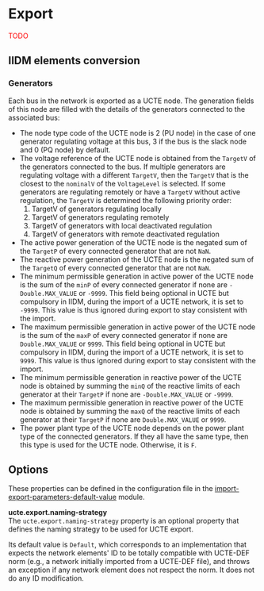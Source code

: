 # Export

<span style="color: red">TODO</span>

## IIDM elements conversion

### Generators
Each bus in the network is exported as a UCTE node. The generation fields of this node are filled with the details of 
the generators connected to the associated bus:
- The node type code of the UCTE node is 2 (PU node) in the case of one generator regulating voltage at this bus, 
3 if the bus is the slack node and 0 (PQ node) by default.
- The voltage reference of the UCTE node is obtained from the `TargetV` of the generators connected to the bus.
If multiple generators are regulating voltage with a different `TargetV`, then the `TargetV` that is the closest to the
`nominalV` of the `VoltageLevel` is selected. If some generators are regulating remotely or have a `TargetV` without active regulation, 
the `TargetV` is determined the following priority order:
  1. TargetV of generators regulating locally
  2. TargetV of generators regulating remotely
  3. TargetV of generators with local deactivated regulation
  4. TargetV of generators with remote deactivated regulation
- The active power generation of the UCTE node is the negated sum of the `TargetP` of every connected generator that are not `NaN`.
- The reactive power generation of the UCTE node is the negated sum of the `TargetQ` of every connected generator that are not `NaN`.
- The minimum permissible generation in active power of the UCTE node is the sum of the `minP` of every connected generator
if none are `-Double.MAX_VALUE` or `-9999`. This field being optional in UCTE but compulsory in IIDM, during the import of a UCTE network, 
it is set to `-9999`. This value is thus ignored during export to stay consistent with the import.
- The maximum permissible generation in active power of the UCTE node is the sum of the `maxP` of every connected generator 
if none are `Double.MAX_VALUE` or `9999`. This field being optional in UCTE but compulsory in IIDM, during the import of a UCTE network,
it is set to `9999`. This value is thus ignored during export to stay consistent with the import. 
- The minimum permissible generation in reactive power of the UCTE node is obtained by summing the `minQ` of the reactive
limits of each generator at their `TargetP` if none are `-Double.MAX_VALUE` or `-9999`.
- The maximum permissible generation in reactive power of the UCTE node is obtained by summing the `maxQ` of the reactive
limits of each generator at their `TargetP` if none are `Double.MAX_VALUE` or `9999`.
- The power plant type of the UCTE node depends on the power plant type of the connected generators. If they all have the
same type, then this type is used for the UCTE node. Otherwise, it is `F`.

## Options
These properties can be defined in the configuration file in the [import-export-parameters-default-value](../../user/configuration/import-export-parameters-default-value.md#import-export-parameters-default-value) module.

**ucte.export.naming-strategy**  
The `ucte.export.naming-strategy` property is an optional property that defines the naming strategy to be used for UCTE export.

Its default value is `Default`, which corresponds to an implementation that expects the network elements' ID to be totally compatible with UCTE-DEF norm (e.g., a network initially imported from a UCTE-DEF file), and throws an exception if any network element does not respect the norm. It does not do any ID modification.

